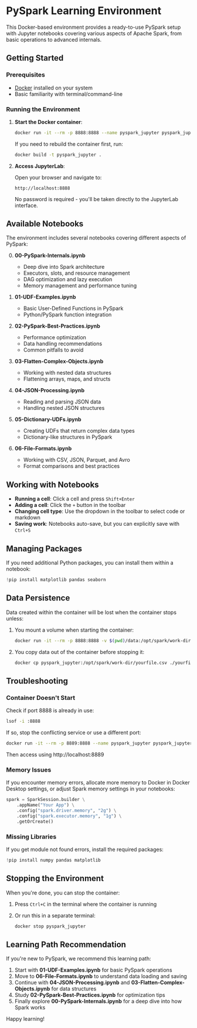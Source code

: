 # PySpark Learning Environment

This Docker-based environment provides a ready-to-use PySpark setup with Jupyter notebooks covering various aspects of Apache Spark, from basic operations to advanced internals.

## Getting Started

### Prerequisites

- [Docker](https://www.docker.com/products/docker-desktop/) installed on your system
- Basic familiarity with terminal/command-line

### Running the Environment

1. **Start the Docker container**:

   ```bash
   docker run -it --rm -p 8888:8888 --name pyspark_jupyter pyspark_jupyter
   ```
   
   If you need to rebuild the container first, run:
   
   ```bash
   docker build -t pyspark_jupyter .
   ```

2. **Access JupyterLab**:

   Open your browser and navigate to:
   
   ```
   http://localhost:8888
   ```
   
   No password is required - you'll be taken directly to the JupyterLab interface.

## Available Notebooks

The environment includes several notebooks covering different aspects of PySpark:

0. **00-PySpark-Internals.ipynb**
   - Deep dive into Spark architecture
   - Executors, slots, and resource management
   - DAG optimization and lazy execution
   - Memory management and performance tuning

1. **01-UDF-Examples.ipynb**
   - Basic User-Defined Functions in PySpark
   - Python/PySpark function integration

2. **02-PySpark-Best-Practices.ipynb**
   - Performance optimization
   - Data handling recommendations
   - Common pitfalls to avoid

3. **03-Flatten-Complex-Objects.ipynb**
   - Working with nested data structures
   - Flattening arrays, maps, and structs

4. **04-JSON-Processing.ipynb**
   - Reading and parsing JSON data
   - Handling nested JSON structures

5. **05-Dictionary-UDFs.ipynb**
   - Creating UDFs that return complex data types
   - Dictionary-like structures in PySpark

6. **06-File-Formats.ipynb**
   - Working with CSV, JSON, Parquet, and Avro
   - Format comparisons and best practices

## Working with Notebooks

- **Running a cell**: Click a cell and press `Shift+Enter`
- **Adding a cell**: Click the `+` button in the toolbar
- **Changing cell type**: Use the dropdown in the toolbar to select code or markdown
- **Saving work**: Notebooks auto-save, but you can explicitly save with `Ctrl+S`

## Managing Packages

If you need additional Python packages, you can install them within a notebook:

```python
!pip install matplotlib pandas seaborn
```

## Data Persistence

Data created within the container will be lost when the container stops unless:

1. You mount a volume when starting the container:

   ```bash
   docker run -it --rm -p 8888:8888 -v $(pwd)/data:/opt/spark/work-dir/data pyspark_jupyter
   ```

2. You copy data out of the container before stopping it:

   ```bash
   docker cp pyspark_jupyter:/opt/spark/work-dir/yourfile.csv ./yourfile.csv
   ```

## Troubleshooting

### Container Doesn't Start

Check if port 8888 is already in use:

```bash
lsof -i :8888
```

If so, stop the conflicting service or use a different port:

```bash
docker run -it --rm -p 8889:8888 --name pyspark_jupyter pyspark_jupyter
```

Then access using http://localhost:8889

### Memory Issues

If you encounter memory errors, allocate more memory to Docker in Docker Desktop settings, or adjust Spark memory settings in your notebooks:

```python
spark = SparkSession.builder \
    .appName("Your App") \
    .config("spark.driver.memory", "2g") \
    .config("spark.executor.memory", "1g") \
    .getOrCreate()
```

### Missing Libraries

If you get module not found errors, install the required packages:

```python
!pip install numpy pandas matplotlib
```

## Stopping the Environment

When you're done, you can stop the container:

1. Press `Ctrl+C` in the terminal where the container is running
2. Or run this in a separate terminal:

   ```bash
   docker stop pyspark_jupyter
   ```

## Learning Path Recommendation

If you're new to PySpark, we recommend this learning path:

1. Start with **01-UDF-Examples.ipynb** for basic PySpark operations
2. Move to **06-File-Formats.ipynb** to understand data loading and saving
3. Continue with **04-JSON-Processing.ipynb** and **03-Flatten-Complex-Objects.ipynb** for data structures
4. Study **02-PySpark-Best-Practices.ipynb** for optimization tips
5. Finally explore **00-PySpark-Internals.ipynb** for a deep dive into how Spark works

Happy learning! 